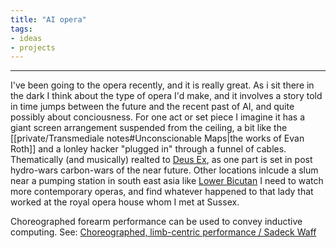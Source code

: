 ```yaml
---
title: "AI opera"
tags:
- ideas
- projects
---
```

---

I've been going to the opera recently, and it is really great. As i sit there in the dark I think about the type of opera I'd make, and it involves a story told in time jumps between the future and the recent past of AI, and quite possibly about conciousness.
For one act or set piece I imagine it has a giant screen arrangement suspended from the ceiling, a bit like the [[private/Transmediale notes#Unconscionable Maps|the works of Evan Roth]] and a lonley hacker "plugged in" through a funnel of cables.
Thematically (and musically) realted to [Deus Ex](https://en.wikipedia.org/wiki/Deus_Ex_(video_game)), as one part is set in post hydro-wars carbon-wars of the near future.
Other locations inlcude a slum near a pumping station in south east asia like [Lower Bicutan](https://goo.gl/maps/kHa1FhNfRT3f2d3u5)
I need to watch more contemporary operas, and find whatever happened to that lady that worked at the royal opera house whom I met at Sussex.

Choreographed forearm performance can be used to convey inductive computing. See: [Choreographed, limb-centric performance / Sadeck Waff](https://youtu.be/ekibVX3gK5Q)
